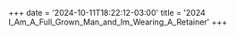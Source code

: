 +++
date = '2024-10-11T18:22:12-03:00'
title = '2024 I_Am_A_Full_Grown_Man_and_Im_Wearing_A_Retainer'
+++

